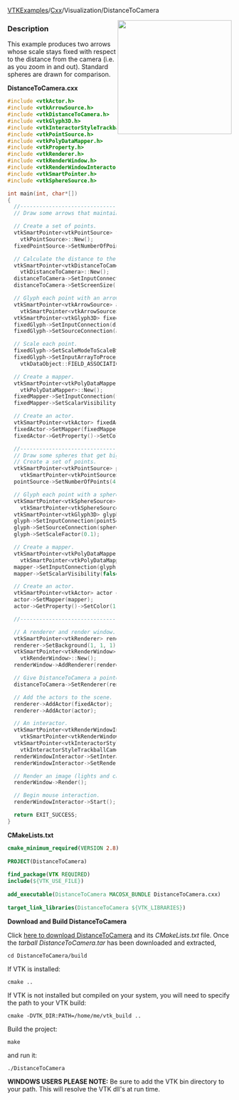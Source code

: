 [VTKExamples](Home)/[Cxx](Cxx)/Visualization/DistanceToCamera

<img align="right" src="https://github.com/lorensen/VTKExamples/raw/master/Testing/Baseline/Visualization/TestDistanceToCamera.png" width="256" />

### Description
This example produces two arrows whose scale stays fixed with respect to the distance from the camera (i.e. as you zoom in and out). Standard spheres are drawn for comparison.

**DistanceToCamera.cxx**
```c++
#include <vtkActor.h>
#include <vtkArrowSource.h>
#include <vtkDistanceToCamera.h>
#include <vtkGlyph3D.h>
#include <vtkInteractorStyleTrackballCamera.h>
#include <vtkPointSource.h>
#include <vtkPolyDataMapper.h>
#include <vtkProperty.h>
#include <vtkRenderer.h>
#include <vtkRenderWindow.h>
#include <vtkRenderWindowInteractor.h>
#include <vtkSmartPointer.h>
#include <vtkSphereSource.h>

int main(int, char*[])
{
  //---------------------------------------------------------------------------
  // Draw some arrows that maintain a fixed size during zooming.

  // Create a set of points.
  vtkSmartPointer<vtkPointSource> fixedPointSource = vtkSmartPointer<
    vtkPointSource>::New();
  fixedPointSource->SetNumberOfPoints(2);

  // Calculate the distance to the camera of each point.
  vtkSmartPointer<vtkDistanceToCamera> distanceToCamera = vtkSmartPointer<
    vtkDistanceToCamera>::New();
  distanceToCamera->SetInputConnection(fixedPointSource->GetOutputPort());
  distanceToCamera->SetScreenSize(100.0);

  // Glyph each point with an arrow.
  vtkSmartPointer<vtkArrowSource> arrow =
    vtkSmartPointer<vtkArrowSource>::New();
  vtkSmartPointer<vtkGlyph3D> fixedGlyph = vtkSmartPointer<vtkGlyph3D>::New();
  fixedGlyph->SetInputConnection(distanceToCamera->GetOutputPort());
  fixedGlyph->SetSourceConnection(arrow->GetOutputPort());

  // Scale each point.
  fixedGlyph->SetScaleModeToScaleByScalar();
  fixedGlyph->SetInputArrayToProcess(0, 0, 0,
    vtkDataObject::FIELD_ASSOCIATION_POINTS, "DistanceToCamera");

  // Create a mapper.
  vtkSmartPointer<vtkPolyDataMapper> fixedMapper = vtkSmartPointer<
    vtkPolyDataMapper>::New();
  fixedMapper->SetInputConnection(fixedGlyph->GetOutputPort());
  fixedMapper->SetScalarVisibility(false);

  // Create an actor.
  vtkSmartPointer<vtkActor> fixedActor = vtkSmartPointer<vtkActor>::New();
  fixedActor->SetMapper(fixedMapper);
  fixedActor->GetProperty()->SetColor(0, 1, 1);

  //---------------------------------------------------------------------------
  // Draw some spheres that get bigger when zooming in.
  // Create a set of points.
  vtkSmartPointer<vtkPointSource> pointSource =
    vtkSmartPointer<vtkPointSource>::New();
  pointSource->SetNumberOfPoints(4);

  // Glyph each point with a sphere.
  vtkSmartPointer<vtkSphereSource> sphere =
    vtkSmartPointer<vtkSphereSource>::New();
  vtkSmartPointer<vtkGlyph3D> glyph = vtkSmartPointer<vtkGlyph3D>::New();
  glyph->SetInputConnection(pointSource->GetOutputPort());
  glyph->SetSourceConnection(sphere->GetOutputPort());
  glyph->SetScaleFactor(0.1);

  // Create a mapper.
  vtkSmartPointer<vtkPolyDataMapper> mapper =
    vtkSmartPointer<vtkPolyDataMapper>::New();
  mapper->SetInputConnection(glyph->GetOutputPort());
  mapper->SetScalarVisibility(false);

  // Create an actor.
  vtkSmartPointer<vtkActor> actor = vtkSmartPointer<vtkActor>::New();
  actor->SetMapper(mapper);
  actor->GetProperty()->SetColor(1, 1, 0);

  //---------------------------------------------------------------------------

  // A renderer and render window.
  vtkSmartPointer<vtkRenderer> renderer = vtkSmartPointer<vtkRenderer>::New();
  renderer->SetBackground(1, 1, 1); // Background color white
  vtkSmartPointer<vtkRenderWindow> renderWindow = vtkSmartPointer<
    vtkRenderWindow>::New();
  renderWindow->AddRenderer(renderer);

  // Give DistanceToCamera a pointer to the renderer.
  distanceToCamera->SetRenderer(renderer);

  // Add the actors to the scene.
  renderer->AddActor(fixedActor);
  renderer->AddActor(actor);

  // An interactor.
  vtkSmartPointer<vtkRenderWindowInteractor> renderWindowInteractor =
    vtkSmartPointer<vtkRenderWindowInteractor>::New();
  vtkSmartPointer<vtkInteractorStyleTrackballCamera> style = vtkSmartPointer<
    vtkInteractorStyleTrackballCamera>::New();
  renderWindowInteractor->SetInteractorStyle(style);
  renderWindowInteractor->SetRenderWindow(renderWindow);

  // Render an image (lights and cameras are created automatically).
  renderWindow->Render();

  // Begin mouse interaction.
  renderWindowInteractor->Start();

  return EXIT_SUCCESS;
}
```
**CMakeLists.txt**
```cmake
cmake_minimum_required(VERSION 2.8)
 
PROJECT(DistanceToCamera)
 
find_package(VTK REQUIRED)
include(${VTK_USE_FILE})
 
add_executable(DistanceToCamera MACOSX_BUNDLE DistanceToCamera.cxx)
 
target_link_libraries(DistanceToCamera ${VTK_LIBRARIES})
```

**Download and Build DistanceToCamera**

Click [here to download DistanceToCamera](https://github.com/lorensen/VTKWikiExamplesTarballs/raw/master/DistanceToCamera.tar) and its *CMakeLists.txt* file.
Once the *tarball DistanceToCamera.tar* has been downloaded and extracted,
```
cd DistanceToCamera/build 
```
If VTK is installed:
```
cmake ..
```
If VTK is not installed but compiled on your system, you will need to specify the path to your VTK build:
```
cmake -DVTK_DIR:PATH=/home/me/vtk_build ..
```
Build the project:
```
make
```
and run it:
```
./DistanceToCamera
```
**WINDOWS USERS PLEASE NOTE:** Be sure to add the VTK bin directory to your path. This will resolve the VTK dll's at run time.

